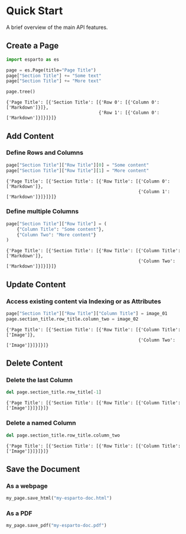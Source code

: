 # Quick Start

A brief overview of the main API features.

## Create a Page

```python
import esparto as es

page = es.Page(title="Page Title")
page["Section Title"] += "Some text"
page["Section Title"] += "More text"

page.tree()
```

```
{'Page Title': [{'Section Title': [{'Row 0': [{'Column 0': ['Markdown']}]},
                                   {'Row 1': [{'Column 0': ['Markdown']}]}]}]}
```

## Add Content

### Define Rows and Columns

```python
page["Section Title"]["Row Title"][0] = "Some content"
page["Section Title"]["Row Title"][1] = "More content"
```

```
{'Page Title': [{'Section Title': [{'Row Title': [{'Column 0': ['Markdown']},
                                                  {'Column 1': ['Markdown']}]}]}]}
```

### Define multiple Columns

```python
page["Section Title"]["Row Title"] = (
    {"Column Title": "Some content"},
    {"Column Two": "More content"}
)
```

```
{'Page Title': [{'Section Title': [{'Row Title': [{'Column Title': ['Markdown']},
                                                  {'Column Two': ['Markdown']}]}]}]}
```

## Update Content

### Access existing content via Indexing or as Attributes

```python
page["Section Title"]["Row Title"]["Column Title"] = image_01
page.section_title.row_title.column_two = image_02
```

```
{'Page Title': [{'Section Title': [{'Row Title': [{'Column Title': ['Image']},
                                                  {'Column Two': ['Image']}]}]}]}
```

## Delete Content

### Delete the last Column

```python
del page.section_title.row_title[-1]
```

```
{'Page Title': [{'Section Title': [{'Row Title': [{'Column Title': ['Image']}]}]}]}
```

### Delete a named Column

```python
del page.section_title.row_title.column_two
```

```
{'Page Title': [{'Section Title': [{'Row Title': [{'Column Title': ['Image']}]}]}]}
```

## Save the Document

### As a webpage

```python
my_page.save_html("my-esparto-doc.html")
```

### As a PDF

```python
my_page.save_pdf("my-esparto-doc.pdf")
```

<br>
